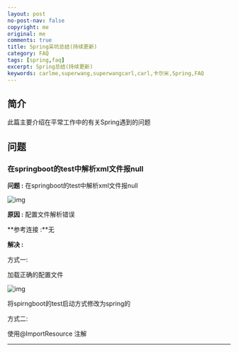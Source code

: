 ```yaml
---
layout: post
no-post-nav: false 
copyright: me
original: me
comments: true
title: Spring采坑总结(持续更新)
category: FAQ
tags: [spring,faq]
excerpt: Spring总结(持续更新)
keywords: carlme,superwang,superwangcarl,carl,卡尔米,Spring,FAQ
---
```


## 简介

此篇主要介绍在平常工作中的有关Spring遇到的问题

## 问题

### 在springboot的test中解析xml文件报null

**问题 :** 在springboot的test中解析xml文件报null

![img]({{site.cdn}}assets/images/blog/2019/20190606143218.png)

**原因 :** 配置文件解析错误

**参考连接 :**无

**解决 :** 

方式一:

加载正确的配置文件

![img]({{site.cdn}}assets/images/blog/2019/20190606143333.png)

将spirngboot的test启动方式修改为spring的

方式二:

使用@ImportResource 注解

***

